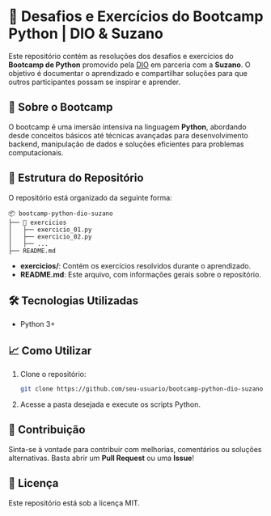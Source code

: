 # 🚀 Desafios e Exercícios do Bootcamp Python | DIO & Suzano

Este repositório contém as resoluções dos desafios e exercícios do **Bootcamp de Python** promovido pela [DIO](https://www.dio.me/) em parceria com a **Suzano**. O objetivo é documentar o aprendizado e compartilhar soluções para que outros participantes possam se inspirar e aprender.

## 📌 Sobre o Bootcamp
O bootcamp é uma imersão intensiva na linguagem **Python**, abordando desde conceitos básicos até técnicas avançadas para desenvolvimento backend, manipulação de dados e soluções eficientes para problemas computacionais.

## 📂 Estrutura do Repositório
O repositório está organizado da seguinte forma:

```
📦 bootcamp-python-dio-suzano
├── 📁 exercicios
│   ├── exercicio_01.py
│   ├── exercicio_02.py
│   ├── ...
├── README.md
```

- **exercicios/**: Contém os exercícios resolvidos durante o aprendizado.
- **README.md**: Este arquivo, com informações gerais sobre o repositório.

## 🛠 Tecnologias Utilizadas
- Python 3+

## 📈 Como Utilizar
1. Clone o repositório:
   ```bash
   git clone https://github.com/seu-usuario/bootcamp-python-dio-suzano.git
   ```
2. Acesse a pasta desejada e execute os scripts Python.

## 🤝 Contribuição
Sinta-se à vontade para contribuir com melhorias, comentários ou soluções alternativas. Basta abrir um **Pull Request** ou uma **Issue**!

## 📜 Licença
Este repositório está sob a licença MIT.

